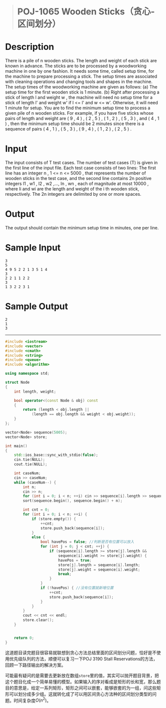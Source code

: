 > # POJ-1065 Wooden Sticks（贪心-区间划分）

# Description

There is a pile of n wooden sticks. The length and weight of each stick are known in advance. The sticks are to be processed by a woodworking machine in one by one fashion. It needs some time, called setup time, for the machine to prepare processing a stick. The setup times are associated with cleaning operations and changing tools and shapes in the machine. The setup times of the woodworking machine are given as follows:
(a) The setup time for the first wooden stick is 1 minute.
(b) Right after processing a stick of length l and weight w , the machine will need no setup time for a stick of length l' and weight w' if l <= l' and w <= w'. Otherwise, it will need 1 minute for setup.
You are to find the minimum setup time to process a given pile of n wooden sticks. For example, if you have five sticks whose pairs of length and weight are ( 9 , 4 ) , ( 2 , 5 ) , ( 1 , 2 ) , ( 5 , 3 ) , and ( 4 , 1 ) , then the minimum setup time should be 2 minutes since there is a sequence of pairs ( 4 , 1 ) , ( 5 , 3 ) , ( 9 , 4 ) , ( 1 , 2 ) , ( 2 , 5 ) .

# Input

The input consists of T test cases. The number of test cases (T) is given in the first line of the input file. Each test case consists of two lines: The first line has an integer n , 1 <= n <= 5000 , that represents the number of wooden sticks in the test case, and the second line contains 2n positive integers l1 , w1 , l2 , w2 ,..., ln , wn , each of magnitude at most 10000 , where li and wi are the length and weight of the i th wooden stick, respectively. The 2n integers are delimited by one or more spaces.

# Output

The output should contain the minimum setup time in minutes, one per line.

# Sample Input

```
3 
5 
4 9 5 2 2 1 3 5 1 4 
3 
2 2 1 1 2 2 
3 
1 3 2 2 3 1 
```

# Sample Output

```
2
1
3
```

-----

```c++
#include <iostream>
#include <vector>
#include <cmath>
#include <string>
#include <queue>
#include <algorithm>

using namespace std;

struct Node
{
	int length, weight;

	bool operator<(const Node & obj) const
	{
		return (length < obj.length || 
			(length == obj.length && weight < obj.weight));
	}
};

vector<Node> sequence(5005);
vector<Node> store;

int main()
{
	std::ios_base::sync_with_stdio(false);
	cin.tie(NULL);
	cout.tie(NULL);

	int caseNum;
	cin >> caseNum;
	while (caseNum--) {
		int n;
		cin >> n;
		for (int i = 0; i < n; ++i) cin >> sequence[i].length >> sequence[i].weight;
		sort(sequence.begin(), sequence.begin() + n);

		int cnt = 0;
		for (int i = 0; i < n; ++i) {
			if (store.empty()) {
				++cnt;
				store.push_back(sequence[i]);
			}
			else {
				bool havePos = false; //判断是否有位置可以放入
				for (int j = 0; j < cnt; ++j) {
					if (sequence[i].length >= store[j].length && 
						sequence[i].weight >= store[j].weight) {
						havePos = true;
						store[j].length = sequence[i].length;
						store[j].weight = sequence[i].weight;
						break;
					}
				}
				if (!havePos) { //没有位置就新增位置
					++cnt;
					store.push_back(sequence[i]);
				}
			}
		}
		cout << cnt << endl;
		store.clear();
	}


    return 0;
}
```

这道题目读完题目很容易就联想到贪心方法总结里面的区间划分问题，恰好是不使用优先级队列的方法，顺便可以复习一下POJ 3190 Stall Reservations的方法，回顾一下路径输出的解决方案。

可能最有疑问的是需要去更新放在数组`store`里的值，其实可以抛开题目背景，把这个题目化成一个简单易懂的模型。如果输入的序对看成是矩形的长和宽，那么题目的意思是，给定一系列矩形，矩形之间可以嵌套，能够嵌套的为一组，问这些矩形可以划分成多少组。这就转化成了可以用区间贪心方法种的区间划分类型的问题。时间复杂度$O(n^2)$。

